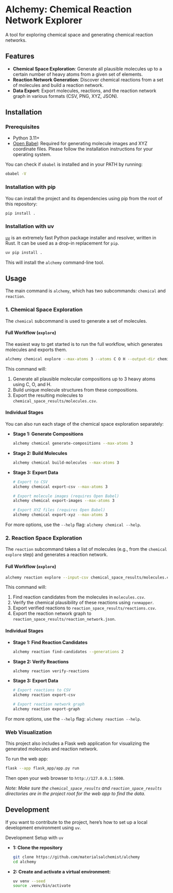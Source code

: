 # Alchemy: Chemical Reaction Network Explorer

A tool for exploring chemical space and generating chemical reaction networks.

## Features

- **Chemical Space Exploration**: Generate all plausible molecules up to a certain number of heavy atoms from a given set of elements.
- **Reaction Network Generation**: Discover chemical reactions from a set of molecules and build a reaction network.
- **Data Export**: Export molecules, reactions, and the reaction network graph in various formats (CSV, PNG, XYZ, JSON).

## Installation

### Prerequisites

- Python 3.11+
- [Open Babel](http://openbabel.org/wiki/Main_Page): Required for generating molecule images and XYZ coordinate files. Please follow the installation instructions for your operating system.

You can check if `obabel` is installed and in your PATH by running:
```bash
obabel -V
```

### Installation with pip

You can install the project and its dependencies using pip from the root of this repository:

```bash
pip install .
```

### Installation with uv

[`uv`](https://docs.astral.sh/uv/) is an extremely fast Python package installer and resolver, written in Rust. It can be used as a drop-in replacement for `pip`.

```bash
uv pip install .
```

This will install the `alchemy` command-line tool.

## Usage

The main command is `alchemy`, which has two subcommands: `chemical` and `reaction`.

### 1. Chemical Space Exploration

The `chemical` subcommand is used to generate a set of molecules.

#### Full Workflow (`explore`)

The easiest way to get started is to run the full workflow, which generates molecules and exports them.

```bash
alchemy chemical explore --max-atoms 3 --atoms C O H --output-dir chemical_space_results
```

This command will:
1. Generate all plausible molecular compositions up to 3 heavy atoms using C, O, and H.
2. Build unique molecule structures from these compositions.
3. Export the resulting molecules to `chemical_space_results/molecules.csv`.

#### Individual Stages

You can also run each stage of the chemical space exploration separately:

- **Stage 1: Generate Compositions**
  ```bash
  alchemy chemical generate-compositions --max-atoms 3
  ```

- **Stage 2: Build Molecules**
  ```bash
  alchemy chemical build-molecules --max-atoms 3
  ```

- **Stage 3: Export Data**
  ```bash
  # Export to CSV
  alchemy chemical export-csv --max-atoms 3

  # Export molecule images (requires Open Babel)
  alchemy chemical export-images --max-atoms 3

  # Export XYZ files (requires Open Babel)
  alchemy chemical export-xyz --max-atoms 3
  ```

For more options, use the `--help` flag: `alchemy chemical --help`.

### 2. Reaction Space Exploration

The `reaction` subcommand takes a list of molecules (e.g., from the `chemical explore` step) and generates a reaction network.

#### Full Workflow (`explore`)

```bash
alchemy reaction explore --input-csv chemical_space_results/molecules.csv --output-dir reaction_space_results
```
This command will:
1. Find reaction candidates from the molecules in `molecules.csv`.
2. Verify the chemical plausibility of these reactions using `rxnmapper`.
3. Export verified reactions to `reaction_space_results/reactions.csv`.
4. Export the reaction network graph to `reaction_space_results/reaction_network.json`.

#### Individual Stages

- **Stage 1: Find Reaction Candidates**
  ```bash
  alchemy reaction find-candidates --generations 2
  ```

- **Stage 2: Verify Reactions**
  ```bash
  alchemy reaction verify-reactions
  ```

- **Stage 3: Export Data**
  ```bash
  # Export reactions to CSV
  alchemy reaction export-csv

  # Export reaction network graph
  alchemy reaction export-graph
  ```

For more options, use the `--help` flag: `alchemy reaction --help`.

### Web Visualization

This project also includes a Flask web application for visualizing the generated molecules and reaction network.

To run the web app:
```bash
flask --app flask_app/app.py run
```
Then open your web browser to `http://127.0.0.1:5000`.

_Note: Make sure the `chemical_space_results` and `reaction_space_results` directories are in the project root for the web app to find the data._

## Development

If you want to contribute to the project, here’s how to set up a local development environment using `uv`.

Development Setup with `uv`

- **1: Clone the repository**
  ```bash
  git clone https://github.com/materialsalchemist/alchemy
  cd alchemy
  ```

- **2: Create and activate a virtual environment:**
  ```bash
  uv venv --seed
  source .venv/bin/activate
  ```
